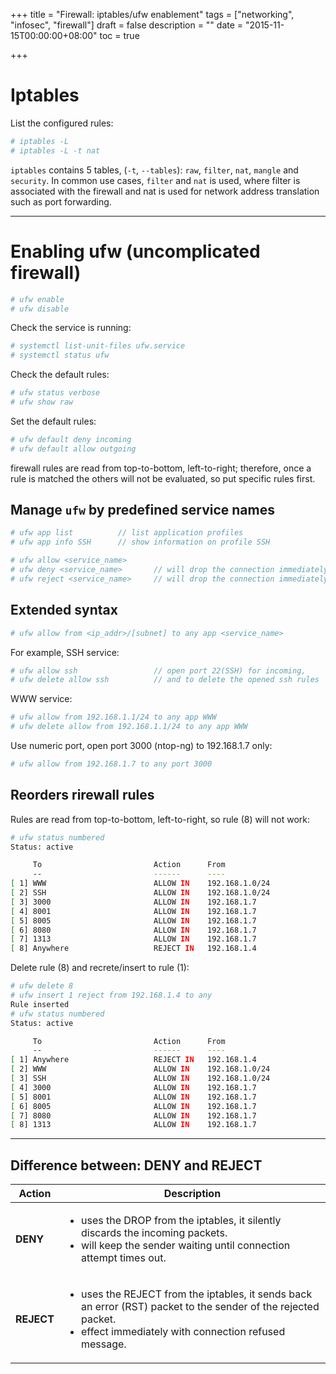 +++
title = "Firewall: iptables/ufw enablement"
tags = ["networking", "infosec", "firewall"]
draft = false
description = ""
date = "2015-11-15T00:00:00+08:00"
toc = true

+++

# Iptables
List the configured rules:
```bash
# iptables -L
# iptables -L -t nat
```
```iptables``` contains 5 tables, (```-t```, ```--tables```): ```raw```, ```filter```, ```nat```, ```mangle``` and ```security```. In common use cases, ```filter``` and ```nat``` is used, where filter is associated with the firewall and nat is used for network address translation such as port forwarding.


___
# Enabling ufw (uncomplicated firewall)
```bash
# ufw enable
# ufw disable
```

Check the service is running:
```bash
# systemctl list-unit-files ufw.service
# systemctl status ufw
```

Check the default rules:
```bash
# ufw status verbose
# ufw show raw
```

Set the default rules:
```bash
# ufw default deny incoming
# ufw default allow outgoing
```
firewall rules are read from top-to-bottom, left-to-right; therefore, once a rule is matched the others will not be evaluated, so put specific rules first.


## Manage ```ufw``` by predefined service names
```bash
# ufw app list          // list application profiles
# ufw app info SSH      // show information on profile SSH
```

```bash
# ufw allow <service_name>
# ufw deny <service_name>       // will drop the connection immediately, client will get the timeout response
# ufw reject <service_name>     // will drop the connection immediately
```

## Extended syntax
```bash
# ufw allow from <ip_addr>/[subnet] to any app <service_name>
```

For example, SSH service:
```bash
# ufw allow ssh                 // open port 22(SSH) for incoming,
# ufw delete allow ssh          // and to delete the opened ssh rules
```

WWW service:
```bash
# ufw allow from 192.168.1.1/24 to any app WWW
# ufw delete allow from 192.168.1.1/24 to any app WWW
```

Use numeric port, open port 3000 (ntop-ng) to 192.168.1.7 only:
```bash
# ufw allow from 192.168.1.7 to any port 3000
```

## Reorders rirewall rules
Rules are read from top-to-bottom, left-to-right, so rule (8) will not work:
```bash
# ufw status numbered
Status: active

     To                         Action      From
     --                         ------      ----
[ 1] WWW                        ALLOW IN    192.168.1.0/24            
[ 2] SSH                        ALLOW IN    192.168.1.0/24            
[ 3] 3000                       ALLOW IN    192.168.1.7               
[ 4] 8001                       ALLOW IN    192.168.1.7               
[ 5] 8005                       ALLOW IN    192.168.1.7               
[ 6] 8080                       ALLOW IN    192.168.1.7               
[ 7] 1313                       ALLOW IN    192.168.1.7               
[ 8] Anywhere                   REJECT IN   192.168.1.4
```

Delete rule (8) and recrete/insert to rule (1):
```bash
# ufw delete 8
# ufw insert 1 reject from 192.168.1.4 to any
Rule inserted
# ufw status numbered
Status: active

     To                         Action      From
     --                         ------      ----
[ 1] Anywhere                   REJECT IN   192.168.1.4               
[ 2] WWW                        ALLOW IN    192.168.1.0/24            
[ 3] SSH                        ALLOW IN    192.168.1.0/24            
[ 4] 3000                       ALLOW IN    192.168.1.7               
[ 5] 8001                       ALLOW IN    192.168.1.7               
[ 6] 8005                       ALLOW IN    192.168.1.7               
[ 7] 8080                       ALLOW IN    192.168.1.7               
[ 8] 1313                       ALLOW IN    192.168.1.7               
```


___
## Difference between: DENY and REJECT
| Action  | Description |
|---------|-------------|
|**DENY** | <ul><li>uses the DROP from the iptables, it silently discards the incoming packets.</li><li>will keep the sender waiting until connection attempt times out.</li></ul> |
|**REJECT** | <ul><li>uses the REJECT from the iptables, it sends back an error (RST) packet to the sender of the rejected packet.</li><li>effect immediately with connection refused message.</li></ul>|
